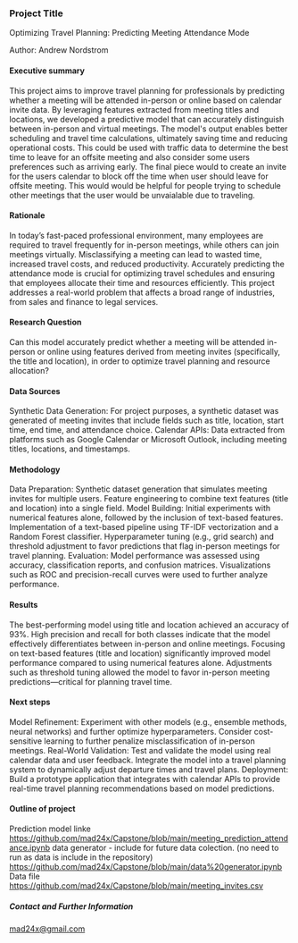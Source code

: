 ### Project Title

Optimizing Travel Planning: Predicting Meeting Attendance Mode

Author: Andrew Nordstrom

#### Executive summary

This project aims to improve travel planning for professionals by predicting whether a meeting will be attended in-person or online based on calendar invite data. By leveraging features extracted from meeting titles and locations, we developed a predictive model that can accurately distinguish between in-person and virtual meetings. The model's output enables better scheduling and travel time calculations, ultimately saving time and reducing operational costs. This could be used with traffic data to determine the best time to leave for an offsite meeting and also consider some users preferences such as arriving early.  The final piece would to create an invite for the users calendar to block off the time when user should leave for offsite meeting.  This would would be helpful for people trying to schedule other meetings that the user would be unvaialable due to traveling.


#### Rationale
In today’s fast-paced professional environment, many employees are required to travel frequently for in-person meetings, while others can join meetings virtually. Misclassifying a meeting can lead to wasted time, increased travel costs, and reduced productivity. Accurately predicting the attendance mode is crucial for optimizing travel schedules and ensuring that employees allocate their time and resources efficiently. This project addresses a real-world problem that affects a broad range of industries, from sales and finance to legal services.

#### Research Question
Can this model accurately predict whether a meeting will be attended in-person or online using features derived from meeting invites (specifically, the title and location), in order to optimize travel planning and resource allocation?


#### Data Sources
Synthetic Data Generation: For project purposes, a synthetic dataset was generated of meeting invites that include fields such as title, location, start time, end time, and attendance choice.
Calendar APIs: Data extracted from platforms such as Google Calendar or Microsoft Outlook, including meeting titles, locations, and timestamps.

#### Methodology
Data Preparation:
Synthetic dataset generation that simulates meeting invites for multiple users.
Feature engineering to combine text features (title and location) into a single field.
Model Building:
Initial experiments with numerical features alone, followed by the inclusion of text-based features.
Implementation of a text-based pipeline using TF-IDF vectorization and a Random Forest classifier.
Hyperparameter tuning (e.g., grid search) and threshold adjustment to favor predictions that flag in-person meetings for travel planning.
Evaluation:
Model performance was assessed using accuracy, classification reports, and confusion matrices.
Visualizations such as ROC and precision-recall curves were used to further analyze performance.


#### Results
The best-performing model using title and location achieved an accuracy of 93%.
High precision and recall for both classes indicate that the model effectively differentiates between in-person and online meetings.
Focusing on text-based features (title and location) significantly improved model performance compared to using numerical features alone.
Adjustments such as threshold tuning allowed the model to favor in-person meeting predictions—critical for planning travel time.

#### Next steps
Model Refinement:
Experiment with other models (e.g., ensemble methods, neural networks) and further optimize hyperparameters.
Consider cost-sensitive learning to further penalize misclassification of in-person meetings.
Real-World Validation:
Test and validate the model using real calendar data and user feedback.
Integrate the model into a travel planning system to dynamically adjust departure times and travel plans.
Deployment:
Build a prototype application that integrates with calendar APIs to provide real-time travel planning recommendations based on model predictions.

#### Outline of project


Prediction model linke
https://github.com/mad24x/Capstone/blob/main/meeting_prediction_attendance.ipynb
data generator - include for future data colection.  (no need to run as data is include in the repository) 
https://github.com/mad24x/Capstone/blob/main/data%20generator.ipynb
Data file 
https://github.com/mad24x/Capstone/blob/main/meeting_invites.csv



##### Contact and Further Information
mad24x@gmail.com




